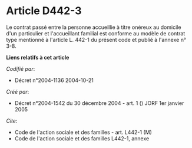 # Article D442-3

Le contrat passé entre la personne accueillie à titre onéreux au domicile d'un particulier et l'accueillant familial est
conforme au modèle de contrat type mentionné à l'article L. 442-1 du présent code et publié à l'annexe n° 3-8.

**Liens relatifs à cet article**

_Codifié par_:

  - Décret n°2004-1136 2004-10-21

_Créé par_:

  - Décret n°2004-1542 du 30 décembre 2004 - art. 1 () JORF 1er janvier 2005

_Cite_:

  - Code de l'action sociale et des familles - art. L442-1 (M)
  - Code de l'action sociale et des familles L442-1, annexe
